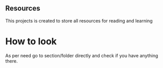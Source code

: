 ## Resources
This projects is created to store all resources for reading and learning 

# How to look
As per need go to section/folder directly and check if you have anything there.
